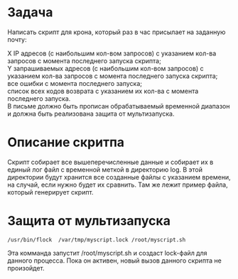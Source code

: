 # Задача
Написать скрипт для крона, который раз в час присылает на заданную почту:

X IP адресов (с наибольшим кол-вом запросов) с указанием кол-ва запросов c момента последнего запуска скрипта;<br />
Y запрашиваемых адресов (с наибольшим кол-вом запросов) с указанием кол-ва запросов c момента последнего запуска скрипта;<br />
все ошибки c момента последнего запуска;<br />
список всех кодов возврата с указанием их кол-ва с момента последнего запуска.<br />
В письме должно быть прописан обрабатываемый временной диапазон и должна быть реализована защита от мультизапуска.<br />

# Описание скритпа
Скрипт собирает все вышеперечисленные данные и собирает их в единый лог файл с временной меткой в директорию log. В этой директории будут хранится все созданные файлы с указанием времени, на случай, если нужно будет их сравнить. Там же лежит пример файла, который генерирует скрипт.

# Защита от мультизапуска
```ssh 
/usr/bin/flock  /var/tmp/myscript.lock /root/myscript.sh
```
Эта комманда запустит /root/myscript.sh и создаст lock-файл для данного процесса. Пока он активен, новый вызов данного скрипта не произойдет.
